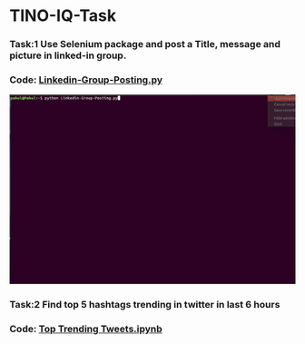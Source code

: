 # TINO-IQ-Task
### Task:1 Use Selenium package  and post a Title, message and picture in linked-in group. 
### Code: [Linkedin-Group-Posting.py](https://github.com/Pahulpreet86/TINO-IQ-Task/blob/master/Linkedin-Group-Posting.py)

![video](https://github.com/Pahulpreet86/TINO-IQ-Task/blob/master/linkedin-automated-posting.gif)

### Task:2 Find top 5 hashtags trending in twitter in last 6 hours 
### Code: [Top Trending Tweets.ipynb](https://github.com/Pahulpreet86/TINO-IQ-Task/blob/master/Top%20Trending%20Tweets.ipynb)

